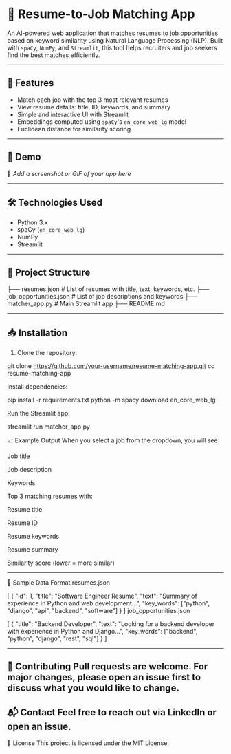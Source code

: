 # 🧠 Resume-to-Job Matching App

An AI-powered web application that matches resumes to job opportunities based on keyword similarity using Natural Language Processing (NLP). Built with `spaCy`, `NumPy`, and `Streamlit`, this tool helps recruiters and job seekers find the best matches efficiently.

---

## 📌 Features

- Match each job with the top 3 most relevant resumes
- View resume details: title, ID, keywords, and summary
- Simple and interactive UI with Streamlit
- Embeddings computed using `spaCy`'s `en_core_web_lg` model
- Euclidean distance for similarity scoring

---

## 🚀 Demo

📸 _Add a screenshot or GIF of your app here_

---

## 🛠 Technologies Used

- Python 3.x
- spaCy (`en_core_web_lg`)
- NumPy
- Streamlit

---

## 📂 Project Structure


├── resumes.json # List of resumes with title, text, keywords, etc.
├── job_opportunities.json # List of job descriptions and keywords
├── matcher_app.py # Main Streamlit app
├── README.md


---

## 📥 Installation

1. Clone the repository:

git clone https://github.com/your-username/resume-matching-app.git
cd resume-matching-app


Install dependencies:

pip install -r requirements.txt
python -m spacy download en_core_web_lg

Run the Streamlit app:

streamlit run matcher_app.py

📈 Example Output
When you select a job from the dropdown, you will see:

Job title

Job description

Keywords

Top 3 matching resumes with:

Resume title

Resume ID

Resume keywords

Resume summary

Similarity score (lower = more similar)

---

📄 Sample Data Format
resumes.json


[
  {
    "id": 1,
    "title": "Software Engineer Resume",
    "text": "Summary of experience in Python and web development...",
    "key_words": ["python", "django", "api", "backend", "software"]
  }
]
job_opportunities.json


[
  {
    "title": "Backend Developer",
    "text": "Looking for a backend developer with experience in Python and Django...",
    "key_words": ["backend", "python", "django", "rest", "sql"]
  }
]

---
🤝 Contributing
Pull requests are welcome. For major changes, please open an issue first to discuss what you would like to change.
---
📬 Contact
Feel free to reach out via LinkedIn or open an issue.
---
📝 License
This project is licensed under the MIT License.
